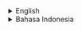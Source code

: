 <details>
<summary>English</summary>

# rf_dopa_edit - Programmable Web Browser

[README dengan Bahasa Indonesia Klik di Sini](https://github.com/rakifsul/rf_dopa_edit/blob/main/README_id.md)

## Intro

This application is a programmable web browser.

## Where to Download

Download this app on "Releases" page.

## Where are the Source Codes

Source codes are included on the "Releases" page.

## How to Use

The application consists of two panels, each with its own function.

The left panel is used to input code.

The right panel displays the results of that code.

The programming language used for browsing in this application is JavaScript.

The application also includes example browsing code.

## Screenshot

<p align="center">
	<img src="./.md_asset/ss_2024.07.09-0447.png" />
</p>

## Freelance Worker Link

- https://projects.co.id/public/browse_users/view/99bc11/rakifsul

</details>

<details>
<summary>Bahasa Indonesia</summary>

# rf_dopa_edit - Programmable Web Browser

## Pendahuluan

Aplikasi ini adalah web browser yang dapat diprogram.

## Download di Mana

Download executable-nya di halaman "Releases".

## Di Mana Source Code-nya

Source code ada di halaman "Releases".

## Cara Penggunaan

Aplikasi ini terdiri dari dua panel yang masing-masing memiliki fungsinya sendiri.

Panel kiri berfungsi untuk meng-input-kan kode.

Panel kanan berfungsi untuk menampilkan hasil dari kode tersebut.

Bahasa pemrograman yang digunakan dalam aplikasi ini untuk browsing adalah JavaScript.

Aplikasi ini juga telah disertai contoh kode.

## Screenshot

<p align="center">
	<img src="./.md_asset/ss_2024.07.09-0447.png" />
</p>

## Freelance Worker Link

- https://projects.co.id/public/browse_users/view/99bc11/rakifsul

</details>